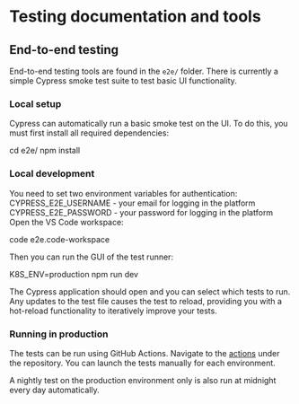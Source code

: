 
# Testing documentation and tools

## End-to-end testing

End-to-end testing tools are found in the `e2e/` folder. There is currently
a simple Cypress smoke test suite to test basic UI functionality.

### Local setup

Cypress can automatically run a basic smoke test on the UI. To do this, you must
first install all required dependencies:

  cd e2e/
  npm install

### Local development
You need to set two environment variables for authentication:
  CYPRESS_E2E_USERNAME - your email for logging in the platform
  CYPRESS_E2E_PASSWORD - your password for logging in the platform
Open the VS Code workspace:

  code e2e.code-workspace

Then you can run the GUI of the test runner:

  K8S_ENV=production npm run dev

The Cypress application should open and you can select which tests to run.
Any updates to the test file causes the test to reload, providing you with
a hot-reload functionality to iteratively improve your tests.

### Running in production

The tests can be run using GitHub Actions. Navigate to the
[actions](https://github.com/biomage-ltd/testing/actions)
under the repository. You can launch the tests manually for
each environment.

A nightly test on the production environment only is also run
at midnight every day automatically.
